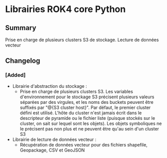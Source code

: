 # Librairies ROK4 core Python

## Summary

Prise en charge de plusieurs clusters S3 de stockage.
Lecture de données vecteur

## Changelog

### [Added]

* Librairie d'abstraction du stockage :
  * Prise en charge de plusieurs clusters S3. Les variables d'environnement pour le stockage S3 précisent plusieurs valeurs séparées par des virgules, et les noms des buckets peuvent être suffixés par "@{S3 cluster host}". Par défaut, le premier cluster défini est utilisé. L'hôte du cluster n'est jamais écrit dans le descripteur de pyramide ou le fichier liste (puisque stockés sur le cluster, on sait sur lequel sont les objets). Les objets symboliques ne le précisent pas non plus et ne peuvent être qu'au sein d'un cluster S3
* Librairie de lecture de données vecteur :
  * Récupération de données vecteur pour des fichiers shapefile, Geopackage, CSV et GeoJSON

<!--
### [Added]

### [Changed]

### [Deprecated]

### [Removed]

### [Fixed]

### [Security]
-->

